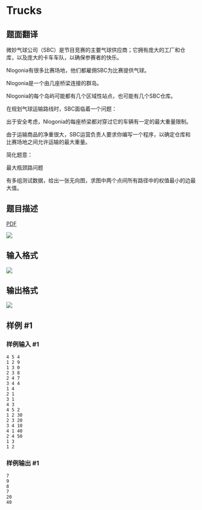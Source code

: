 # Trucks

## 题面翻译

微妙气球公司（SBC）是节目竞赛的主要气球供应商；它拥有庞大的工厂和仓库，以及庞大的卡车车队，以确保参赛者的快乐。

Nlogonia有很多比赛场地，他们都雇佣SBC为比赛提供气球。

Nlogonia是一个由几座桥梁连接的群岛。

Nlogonia的每个岛屿可能都有几个区域性站点，也可能有几个SBC仓库。

在规划气球运输路线时，SBC面临着一个问题：

出于安全考虑，Nlogonia的每座桥梁都对穿过它的车辆有一定的最大重量限制。

由于运输商品的净重很大，SBC运营负责人要求你编写一个程序，以确定仓库和比赛场地之间允许运输的最大重量。

简化题意：

最大瓶颈路问题

有多组测试数据，给出一张无向图，求图中两个点间所有路径中的权值最小的边最大值。

## 题目描述

[problemUrl]: https://uva.onlinejudge.org/index.php?option=com_onlinejudge&Itemid=8&category=602&page=show_problem&problem=4384

[PDF](https://uva.onlinejudge.org/external/126/p12655.pdf)

![](https://cdn.luogu.com.cn/upload/vjudge_pic/UVA12655/ca36cf82788a6785e84805a2e23164198431cf15.png)

## 输入格式

![](https://cdn.luogu.com.cn/upload/vjudge_pic/UVA12655/100ed192345d3d3af1a50059622314d1d5240294.png)

## 输出格式

![](https://cdn.luogu.com.cn/upload/vjudge_pic/UVA12655/9d8cfbe84a5b05f225fce16c18a6d8f0595741e1.png)

## 样例 #1

### 样例输入 #1

```
4 5 4
1 2 9
1 3 0
2 3 8
2 4 7
3 4 4
1 4
2 1
3 1
4 3
4 5 2
1 2 30
2 3 20
3 4 10
4 1 40
2 4 50
1 3
1 2
```

### 样例输出 #1

```
7
9
8
7
20
40
```